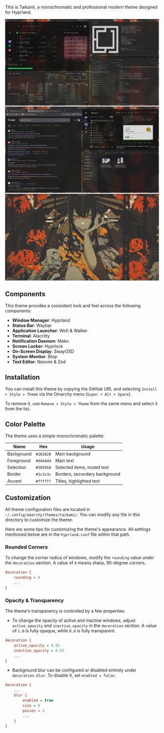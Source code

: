 This is Taikami, a monochromatic and professional modern theme designed for Hyprland.

![Taikami Omarchy Theme Screenshot](theme.png)
![Taikami Omarchy Apps Screenshot](./screenshots/firefox.png)
![Taikami Omarchy Wallpaper](./screenshots/wallpaper.png)


## Components

This theme provides a consistent look and feel across the following components:

- **Window Manager**: Hyprland
- **Status Bar**: Waybar
- **Application Launcher**: Wofi & Walker
- **Terminal**: Alacritty
- **Notification Daemon**: Mako
- **Screen Locker**: Hyprlock
- **On-Screen Display**: SwayOSD
- **System Monitor**: Btop
- **Text Editor**: Neovim & Zed

## Installation

You can install this theme by copying the GitHub URL and selecting `Install > Style > Theme` via the Omarchy menu (`Super + Alt + Space`).

To remove it, use `Remove > Style > Theme` from the same menu and select it from the list.

## Color Palette

The theme uses a simple monochromatic palette:

| Name       | Hex       | Usage                  |
|------------|-----------|------------------------|
| Background | `#282828` | Main background        |
| Foreground | `#d4d4d4` | Main text              |
| Selection  | `#505050` | Selected items, muted text |
| Border     | `#3c3c3c` | Borders, secondary background |
| Accent     | `#ffffff` | Titles, highlighted text |

## Customization

All theme configuration files are located in `~/.config/omarchy/themes/taikami/`. You can modify any file in this directory to customize the theme.

Here are some tips for customizing the theme's appearance. All settings mentioned below are in the `hyprland.conf` file within that path.

### Rounded Corners

To change the corner radius of windows, modify the `rounding` value under the `decoration` section. A value of `0` means sharp, 90-degree corners.

```ini
decoration {
    rounding = 0
    ...
}
```

### Opacity & Transparency

The theme's transparency is controlled by a few properties:

- To change the opacity of active and inactive windows, adjust `active_opacity` and `inactive_opacity` in the `decoration` section. A value of `1.0` is fully opaque, while `0.0` is fully transparent.

```ini
decoration {
    active_opacity = 0.95
    inactive_opacity = 0.93
    ...
}
```

- Background blur can be configured or disabled entirely under `decoration.blur`. To disable it, set `enabled = false`.

```ini
decoration {
    ...
    blur {
        enabled = true
        size = 8
        passes = 2
        ...
    }
}
```
